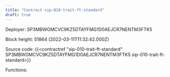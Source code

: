 ```yaml
---
title: "Contract sip-010-trait-ft-standard"
draft: true
---
```

Deployer: SP3MBWGMCVC9KZ5DTAYFMG1D0AEJCR7NENTM3FTK5


 



Block height: 51864 (2022-03-11T11:32:42.000Z)

Source code: {{<contractref "sip-010-trait-ft-standard" SP3MBWGMCVC9KZ5DTAYFMG1D0AEJCR7NENTM3FTK5 sip-010-trait-ft-standard>}}

Functions:


